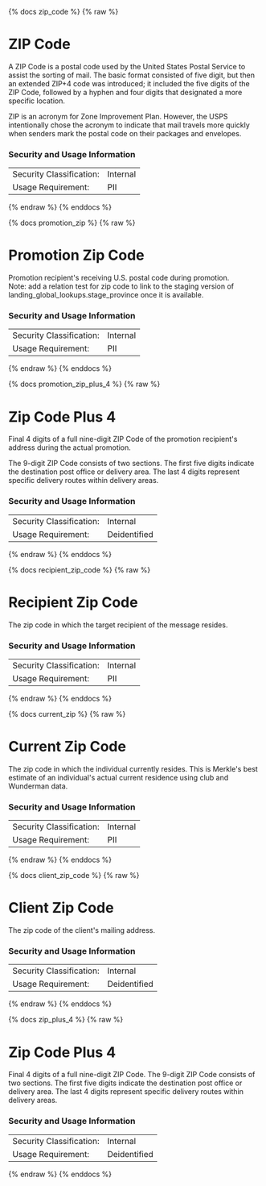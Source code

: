 {% docs zip_code %}
{% raw %}

# ZIP Code

A ZIP Code is a postal code used by the United States Postal Service to assist the sorting of mail.
The basic format consisted of five digit, but then an extended ZIP+4 code was introduced; 
it included the five digits of the ZIP Code, followed by a hyphen and four digits that
designated a more specific location.
 
ZIP is an acronym for Zone Improvement Plan. However, the USPS intentionally chose the acronym
to indicate that mail travels more quickly when senders mark the postal code on their packages
and envelopes.

### Security and Usage Information
|     |     |
| --- | --- |
| Security Classification: | Internal |
| Usage Requirement:       | PII |

{% endraw %}
{% enddocs %}

{% docs promotion_zip %}
{% raw %}

# Promotion Zip Code

Promotion recipient's receiving U.S. postal code during promotion.  
Note: add a relation test for zip code to link to the staging version
of landing_global_lookups.stage_province once it is available.

### Security and Usage Information
|     |     |
| --- | --- |
| Security Classification: | Internal |
| Usage Requirement:       | PII |

{% endraw %}
{% enddocs %}

{% docs promotion_zip_plus_4 %}
{% raw %}

<a name="promotion_zip_plus_4"></a>
# Zip Code Plus 4
Final 4 digits of a full nine-digit ZIP Code of the promotion recipient's address during 
the actual promotion.

The 9-digit ZIP Code consists of two sections. The first five digits indicate the 
destination post office or delivery area. The last 4 digits
represent specific delivery routes within delivery areas.

### Security and Usage Information
|     |     |
| --- | --- |
| Security Classification: | Internal |
| Usage Requirement:       | Deidentified |

{% endraw %}
{% enddocs %}

{% docs recipient_zip_code %}
{% raw %}

# Recipient Zip Code

The zip code in which the target recipient of the message resides.

### Security and Usage Information
|     |     |
| --- | --- |
| Security Classification: | Internal |
| Usage Requirement:       | PII |

{% endraw %}
{% enddocs %}

{% docs current_zip %}
{% raw %}

# Current Zip Code

The zip code in which the individual currently resides. This is Merkle's best estimate of an
individual's actual current residence using club and Wunderman data. 

### Security and Usage Information
|     |     |
| --- | --- |
| Security Classification: | Internal |
| Usage Requirement:       | PII |

{% endraw %}
{% enddocs %}

{% docs client_zip_code %}
{% raw %}

<a name="client_zip_code"></a>
# Client Zip Code
The zip code of the client's mailing address.

### Security and Usage Information
|     |     |
| --- | --- |
| Security Classification: | Internal |
| Usage Requirement:       | Deidentified |

{% endraw %}
{% enddocs %}

{% docs zip_plus_4 %}
{% raw %}

<a name="zip_plus_4"></a>
# Zip Code Plus 4 
Final 4 digits of a full nine-digit ZIP Code. The 9-digit ZIP Code consists of two sections.
The first five digits indicate the destination post office or delivery area. The last 4 digits
represent specific delivery routes within delivery areas.

### Security and Usage Information
|     |     |
| --- | --- |
| Security Classification: | Internal |
| Usage Requirement:       | Deidentified |

{% endraw %}
{% enddocs %}